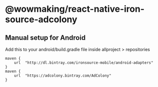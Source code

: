# @wowmaking/react-native-iron-source-adcolony

## Manual setup for Android
Add this to your android/build.gradle file inside allproject > repositories

```
maven {
    url  "http://dl.bintray.com/ironsource-mobile/android-adapters"
}
maven {
    url  "https://adcolony.bintray.com/AdColony"
}
```
